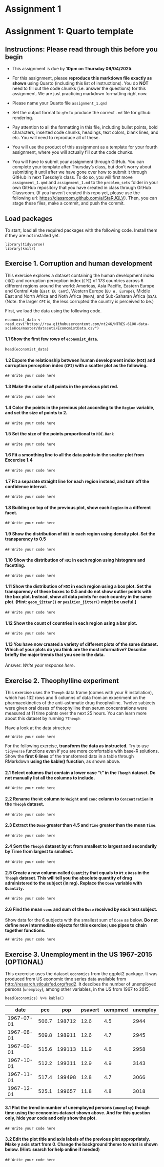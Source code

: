 # Assignment 1

## 

# **Assignment 1: Quarto template**

## **Instructions: Please read through this before you begin**

-   This assignment is due by **10pm on Thursday 09/04/2025**.

-   For this assignment, please **reproduce this markdown file exactly as shown** using Quarto (including this list of instructions). You do **NOT** need to fill out the code chunks (i.e. answer the questions) for this assignment. We are just practicing markdown formatting right now.

-   Please name your Quarto file `assignment_1.qmd`

-   Set the output format to `gfm` to produce the correct `.md` file for github rendering.

-   Pay attention to all the formatting in this file, including bullet points, bold characters, inserted code chunks, headings, text colors, blank lines, and etc. You will need to reproduce all of these.

-   You will use the product of this assignment as a template for your fourth assignment, where you will actually fill out the code chunks.

-   You will have to submit your assignment through GitHub. You can complete your template after Thursday’s class, but don’t worry about submitting it until after we have gone over how to submit it through GitHub in next Tuesday’s class. To do so, you will first move `assignment_1.qmd` and `assignment_1.md` to the `problem_sets` folder in your own GitHub repository that you have created in class through GitHub Classroom. (If you haven’t created this repo yet, please use the following url: <https://classroom.github.com/a/StaRJQLV>). Then, you can stage these files, make a commit, and push the commit.

## **Load packages**

To start, load all the required packages with the following code. Install them if they are not installed yet.

```         
library(tidyverse)
library(knitr)
```

## **Exercise 1. Corruption and human development**

This exercise explores a dataset containing the human development index (`HDI`) and corruption perception index (`CPI`) of 173 countries across 6 different regions around the world: Americas, Asia Pacific, Eastern Europe and Central Asia (`East EU Cemt`), Western Europe (`EU W. Europe`), Middle East and North Africa and Noth Africa (`MENA`), and Sub-Saharan Africa (`SSA`). (Note: the larger `CPI` is, the less corrupted the country is perceived to be.)

First, we load the data using the following code.

```         
economist_data <- read_csv("https://raw.githubusercontent.com/nt246/NTRES-6100-data-science/master/datasets/EconomistData.csv")
```

#### **1.1 Show the first few rows of `economist_data`.**

```         
head(economist_data)
```

#### **1.2 Expore the relationship between human development index (`HDI`) and corruption perception index (`CPI`) with a scatter plot as the following.**

```         
## Write your code here
```

#### **1.3 Make the color of all points in the previous plot red.**

```         
## Write your code here
```

#### **1.4 Color the points in the previous plot according to the `Region` variable, and set the size of points to 2.**

```         
## Write your code here
```

#### **1.5 Set the size of the points proportional to `HDI.Rank`**

```         
## Write your code here
```

#### **1.6 Fit a smoothing line to all the data points in the scatter plot from Excercise 1.4**

```         
## Write your code here
```

#### **1.7 Fit a separate straight line for each region instead, and turn off the confidence interval.**

```         
## Write your code here
```

#### **1.8 Building on top of the previous plot, show each `Region` in a different facet.**

```         
## Write your code here
```

#### **1.9 Show the distribution of `HDI` in each region using density plot. Set the transparency to 0.5**

```         
## Write your code here
```

#### **1.10 Show the distribution of `HDI` in each region using histogram and facetting.**

```         
## Write your code here
```

#### **1.11 Show the distribution of `HDI` in each region using a box plot. Set the transparency of these boxes to 0.5 and do not show outlier points with the box plot. Instead, show all data points for each country in the same plot. (Hint: `geom_jitter()` or `position_jitter()` might be useful.)**

```         
## Write your code here
```

#### **1.12 Show the count of countries in each region using a bar plot.**

```         
## Write your code here
```

#### **1.13 You have now created a variety of different plots of the same dataset. Which of your plots do you think are the most informative? Describe briefly the major trends that you see in the data.**

Answer: *Write your response here*.

## **Exercise 2. Theophylline experiment**

This exercise uses the `Theoph` data frame (comes with your R installation), which has 132 rows and 5 columns of data from an experiment on the pharmacokinetics of the anti-asthmatic drug theophylline. Twelve subjects were given oral doses of theophylline then serum concentrations were measured at 11 time points over the next 25 hours. You can learn more about this dataset by running `?Theoph`

Have a look at the data structure

```         
## Write your code here
```

For the following exercise, **transform the data as instructed**. Try to use `tidyverse` functions even if you are more comfortable with base-R solutions. Show the **first 6 lines** of the transformed data in a table through RMarkdown **using the kable() function**, as shown above.

#### **2.1 Select columns that contain a lower case “t” in the `Theoph` dataset. Do not manually list all the columns to include.**

```         
## Write your code here
```

#### **2.2 Rename the `Wt` column to `Weight` and `conc` column to `Concentration` in the `Theoph` dataset.**

```         
## Write your code here
```

#### **2.3 Extract the `Dose` greater than 4.5 and `Time` greater than the mean `Time`.**

```         
## Write your code here
```

#### **2.4 Sort the `Theoph` dataset by `Wt` from smallest to largest and secondarily by Time from largest to smallest.**

```         
## Write your code here
```

#### **2.5 Create a new column called `Quantity` that equals to `Wt` x `Dose` in the `Theoph` dataset. This will tell you the absolute quantity of drug administered to the subject (in mg). Replace the `Dose` variable with `Quantity`.**

```         
## Write your code here
```

#### **2.6 Find the mean `conc` and sum of the `Dose` received by each test subject.**

Show data for the 6 subjects with the smallest sum of `Dose` as below. **Do not define new intermediate objects for this exercise; use pipes to chain together functions.**

```         
## Write your code here
```

## **Exercise 3. Unemployment in the US 1967-2015 (OPTIONAL)**

This excercise uses the dataset `economics` from the ggplot2 package. It was produced from US economic time series data available from <http://research.stlouisfed.org/fred2>. It descibes the number of unemployed persons (`unemploy`), among other variables, in the US from 1967 to 2015.

```         
head(economics) %>% kable()
```

| **date**   | **pce** | **pop** | **psavert** | **uempmed** | **unemploy** |
|------------|---------|---------|-------------|-------------|--------------|
| 1967-07-01 | 506.7   | 198712  | 12.6        | 4.5         | 2944         |
| 1967-08-01 | 509.8   | 198911  | 12.6        | 4.7         | 2945         |
| 1967-09-01 | 515.6   | 199113  | 11.9        | 4.6         | 2958         |
| 1967-10-01 | 512.2   | 199311  | 12.9        | 4.9         | 3143         |
| 1967-11-01 | 517.4   | 199498  | 12.8        | 4.7         | 3066         |
| 1967-12-01 | 525.1   | 199657  | 11.8        | 4.8         | 3018         |

#### **3.1 Plot the trend in number of unemployed persons (`unemploy`) though time using the economics dataset shown above. And for this question only, hide your code and only show the plot.**

```         
## Write your code here
```

#### **3.2 Edit the plot title and axis labels of the previous plot appropriately. Make y axis start from 0. Change the background theme to what is shown below. (Hint: search for help online if needed)**

```         
## Write your code here
```
